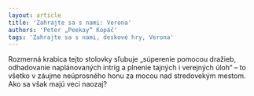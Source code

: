 ```yaml
---
layout: article
title: 'Zahrajte sa s nami: Verona'
authors: 'Peter „Peekay“ Kopáč'
tags: 'Zahrajte sa s nami, deskové hry, Verona'
---
```


Rozmerná krabica tejto stolovky sľubuje
„súperenie pomocou dražieb,
odhadovanie naplánovaných intríg a
plnenie tajných i verejných úloh“ – to
všetko v záujme neúprosného honu
za mocou nad stredovekým mestom.
Ako sa však majú veci naozaj?
